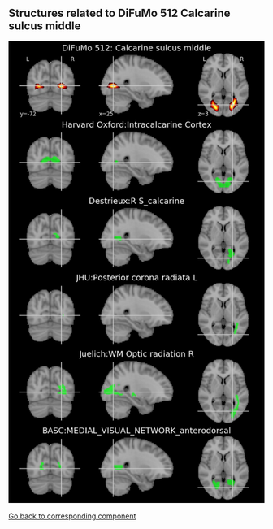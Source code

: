 


## Structures related to DiFuMo 512 Calcarine sulcus middle

![210](210.jpg "Structures related to DiFuMo 512 Calcarine sulcus middle")

[Go back to corresponding component](https://parietal-inria.github.io/DiFuMo/512/html/210.html)